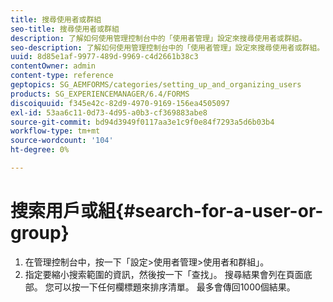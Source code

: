 ```yaml
---
title: 搜尋使用者或群組
seo-title: 搜尋使用者或群組
description: 了解如何使用管理控制台中的「使用者管理」設定來搜尋使用者或群組。
seo-description: 了解如何使用管理控制台中的「使用者管理」設定來搜尋使用者或群組。
uuid: 8d85e1af-9977-489d-9969-c4d2661b38c3
contentOwner: admin
content-type: reference
geptopics: SG_AEMFORMS/categories/setting_up_and_organizing_users
products: SG_EXPERIENCEMANAGER/6.4/FORMS
discoiquuid: f345e42c-82d9-4970-9169-156ea4505097
exl-id: 53aa6c11-0d73-4d95-a0b3-cf369883abe8
source-git-commit: bd94d3949f0117aa3e1c9f0e84f7293a5d6b03b4
workflow-type: tm+mt
source-wordcount: '104'
ht-degree: 0%

---
```


# 搜索用戶或組{#search-for-a-user-or-group}

1. 在管理控制台中，按一下「設定>使用者管理>使用者和群組」。
1. 指定要縮小搜索範圍的資訊，然後按一下「查找」。 搜尋結果會列在頁面底部。 您可以按一下任何欄標題來排序清單。 最多會傳回1000個結果。
